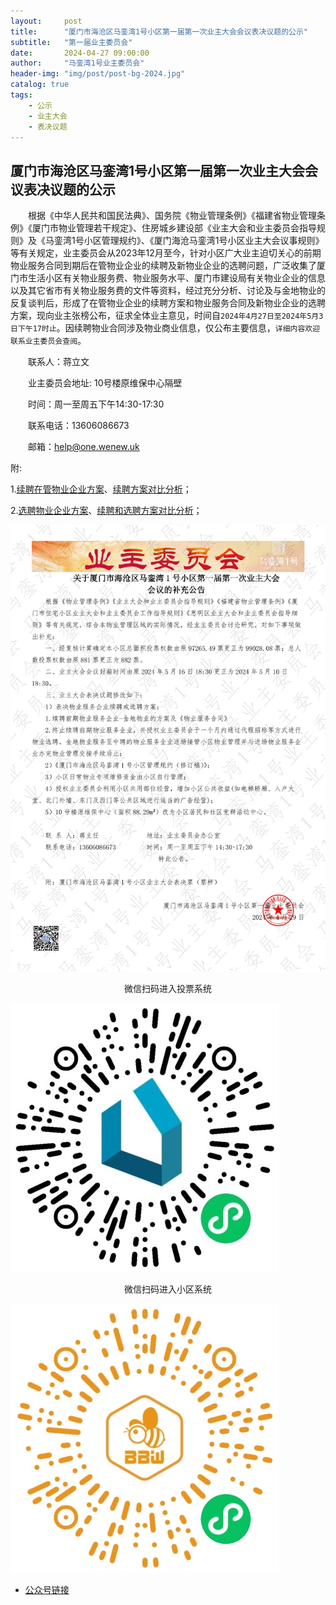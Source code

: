 ```yaml
---
layout:     post
title:      "厦门市海沧区马銮湾1号小区第一届第一次业主大会会议表决议题的公示"
subtitle:   "第一届业主委员会"
date:       2024-04-27 09:00:00
author:     "马銮湾1号业主委员会"
header-img: "img/post/post-bg-2024.jpg"
catalog: true
tags:
    - 公示
    - 业主大会
    - 表决议题
---
```




## 厦门市海沧区马銮湾1号小区第一届第一次业主大会会议表决议题的公示

&emsp;&emsp;根据《中华人民共和国民法典》、国务院《物业管理条例》《福建省物业管理条例》《厦门市物业管理若干规定》、住房城乡建设部《业主大会和业主委员会指导规则》及《马銮湾1号小区管理规约》、《厦门海沧马銮湾1号小区业主大会议事规则》等有关规定，业主委员会从2023年12月至今，针对小区广大业主迫切关心的前期物业服务合同到期后在管物业企业的续聘及新物业企业的选聘问题，广泛收集了厦门市生活小区有关物业服务费、物业服务水平、厦门市建设局有关物业企业的信息以及其它省市有关物业服务费的文件等资料，经过充分分析、讨论及与金地物业的反复谈判后，形成了在管物业企业的续聘方案和物业服务合同及新物业企业的选聘方案，现向业主张榜公布，征求全体业主意见，时间自`2024年4月27日至2024年5月3日下午17时止`。因续聘物业合同涉及物业商业信息，仅公布主要信息，`详细内容欢迎联系业主委员会查阅`。

&emsp;&emsp;联系人：蒋立文     

&emsp;&emsp;业主委员会地址: 10号楼原维保中心隔壁

&emsp;&emsp;时间：周一至周五下午14:30-17:30

&emsp;&emsp;联系电话：13606086673

&emsp;&emsp;邮箱：help@one.wenew.uk

附:

1.[续聘在管物业企业方案]((https://mp.weixin.qq.com/s/IqEFdKWAix9b_pRDRHNuoQ))、[续聘方案对比分析](https://drive.weixin.qq.com/s?k=ALIArAcrAFki0JUnRW)；

2.[选聘物业企业方案](https://drive.weixin.qq.com/s?k=ALIArAcrAFk1ggipR6)、[续聘和选聘方案对比分析](https://drive.weixin.qq.com/s?k=ALIArAcrAFkFXDA4Fy)；

![](\img\in-post\2024-4-29-公告盖章.jpg)

<center>微信扫码进入投票系统</center>

![](\img\in-post\你好业主.jpg)

<center>微信扫码进入小区系统</center>

![](\img\in-post\蜂窝智家.jpg)

- [公众号链接](https://mp.weixin.qq.com/s/IqEFdKWAix9b_pRDRHNuoQ)

